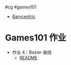#cg #games101

- [Barycentric](./libs/Barycentric.md)







# Games101 作业

- 作业 4：Bezier 曲线
	- [README](Graphics/Games101/src/hw4/README.md)

